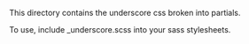 This directory contains the underscore css broken into partials.

To use, include _underscore.scss into your sass stylesheets.